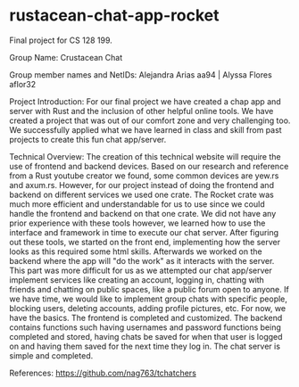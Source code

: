 # rustacean-chat-app-rocket
Final project for CS 128 199.

Group Name: Crustacean Chat

Group member names and NetIDs: Alejandra Arias aa94 | Alyssa Flores aflor32

Project Introduction: For our final project we have created a chap app and server with Rust and the inclusion of other helpful online tools. We have created a project that was out of our comfort zone and very challenging too. We successfully applied what we have learned in class and skill from past projects to create this fun chat app/server. ​


Technical Overview: The creation of this technical website will require the use of frontend and backend devices. Based on our research and reference from a Rust youtube creator we found, some common devices are yew.rs and axum.rs. However, for our project instead of doing the frontend and backend on different services we used one crate. The Rocket crate was much more efficient and understandable for us to use since we could handle the frontend and backend on that one crate. We did not have any prior experience with these tools however, we learned how to use the interface and framework in time to execute our chat server. After figuring out these tools, we started on the front end, implementing how the server looks as this required some html skills. Afterwards we worked on the backend where the app will "do the work" as it interacts with the server. This part was more difficult for us as we attempted our chat app/server implement services like creating an account, logging in, chatting with friends and chatting on public spaces, like a public forum open to anyone. If we have time, we would like to implement group chats with specific people, blocking users, deleting accounts, adding profile pictures, etc. For now, we have the basics. The frontend is completed and customized. The backend contains functions such having usernames and password functions being completed and stored, having chats be saved for when that user is logged on and having them saved for the next time they log in. The chat server is simple and completed.
​


References: https://github.com/nag763/tchatchers

